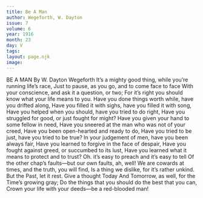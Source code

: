 ```yaml
---
title: Be A Man
author: Wegeforth, W. Dayton
issue: 7
volume: 6
year: 1916
month: 23
day: V
tags:
layout: page.njk
image:
---
```

BE A MAN   By W. Dayton Wegeforth      It’s a mighty good thing, while you’re running life’s race,   Just to pause, as you go, and to come face to face   With your conscience, and ask it a question, or two;   For it’s right you should know what your life means to you.   Have you done things worth while, have you drifted along,    Have you filled it with sighs, have you filled it with song,   Have you helped when you should, have you tried to do right,   Have you struggled for good, or just fought for might?   Have you given your hand to some fellow in need,   Have you sneered at the man who was not of your creed,   Have you been open-hearted and ready to do,   Have you tried to be just, have you tried to be true?   In your judgement of men, have you been always fair,   Have you learned to forgive in the face of despair,   Have you fought against greed, or succumbed to its lust,   Have you learned what it means to protect and to trust?   Oh. it’s easy to preach and it’s easy to tell   Of the other chap’s faults—but our own faults, ah, well!   We are cowards at times, and the truth, you will find,    Is a thing we dislike, for it’s rather unkind.   But the Past, let it rest. Give a thought Today   And Tomorrow, as well, for the Time’s growing gray;   Do the things that you should do the best that you can,   Crown your life with your deeds—be a red-blooded man!   




